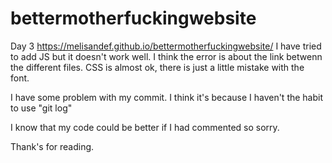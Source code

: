 # bettermotherfuckingwebsite

Day 3 
https://melisandef.github.io/bettermotherfuckingwebsite/
I have tried to add JS but it doesn't work well. I think the error is about the link betwenn the different files.
CSS is almost ok, there is just a little mistake with the font.

I have some problem with my commit. I think it's because I haven't the habit to use "git log"

I know that my code could be better if I had commented so sorry.

Thank's for reading. 
